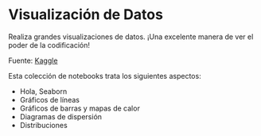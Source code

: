 # Visualización de Datos

Realiza grandes visualizaciones de datos. ¡Una excelente manera de ver el poder de la codificación!

Fuente: [Kaggle](https://www.kaggle.com/learn/data-visualization)

Esta colección de notebooks trata los siguientes aspectos:

+ Hola, Seaborn
+ Gráficos de líneas
+ Gráficos de barras y mapas de calor
+ Diagramas de dispersión
+ Distribuciones